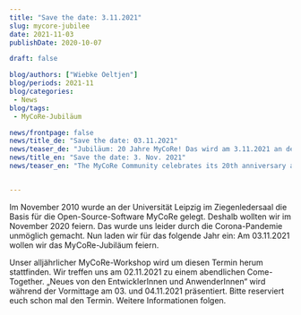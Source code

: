```yaml
---
title: "Save the date: 3.11.2021"
slug: mycore-jubilee
date: 2021-11-03
publishDate: 2020-10-07

draft: false

blog/authors: ["Wiebke Oeltjen"]
blog/periods: 2021-11
blog/categories:
 - News
blog/tags:
 - MyCoRe-Jubiläum

news/frontpage: false
news/title_de: "Save the date: 03.11.2021"
news/teaser_de: "Jubiläum: 20 Jahre MyCoRe! Das wird am 3.11.2021 an der Universität Leipzig gefeiert."
news/title_en: "Save the date: 3. Nov. 2021"
news/teaser_en: "The MyCoRe Community celebrates its 20th anniversary and is planning an event in 2021."


---
```


Im November 2010 wurde an der Universität Leipzig im Ziegenledersaal die Basis für die Open-Source-Software MyCoRe gelegt. Deshalb wollten wir im November 2020 feiern. Das wurde uns leider durch die Corona-Pandemie unmöglich gemacht. Nun laden wir für das folgende Jahr ein: Am 03.11.2021 wollen wir das MyCoRe-Jubiläum feiern.

<!--more-->

Unser alljährlicher MyCoRe-Workshop wird um diesen Termin herum stattfinden. Wir treffen uns am 02.11.2021 zu einem abendlichen Come-Together. „Neues von den EntwicklerInnen und AnwenderInnen“ wird während der Vormittage am 03. und 04.11.2021 präsentiert. Bitte reserviert euch schon mal den Termin. Weitere Informationen folgen.
